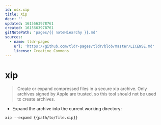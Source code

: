 ```yaml
---
id: osx.xip
title: Xip
desc: ''
updated: 1615663978761
created: 1615663978761
gitNotePath: 'pages/{{ noteHiearchy }}.md'
sources:
  - name: tldr-pages
    url: 'https://github.com/tldr-pages/tldr/blob/master/LICENSE.md'
    license: Creative Commons
---
```

# xip

> Create or expand compressed files in a secure xip archive.
> Only archives signed by Apple are trusted, so this tool should not be used to create archives.

- Expand the archive into the current working directory:

`xip --expand {{path/to/file.xip}}`

